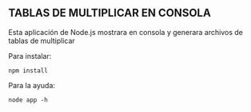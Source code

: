 ## TABLAS DE MULTIPLICAR EN CONSOLA

Esta aplicación de Node.js mostrara en consola y generara archivos de tablas de multiplicar

Para instalar:
```
npm install
```
Para la ayuda:
```
node app -h
```
